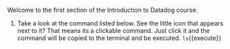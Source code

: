 Welcome to the first section of the Introduction to Datadog course. 

1) Take a look at the command listed below. See the little icon that appears next to it? That means its a clickable command. Just click it and the command will be copied to the terminal and be executed. 
    `ls`{{execute}}